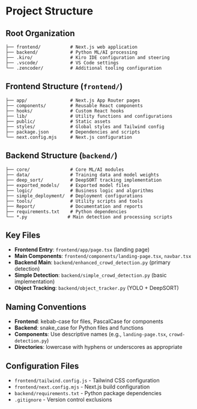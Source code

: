 # Project Structure

## Root Organization
```
├── frontend/           # Next.js web application
├── backend/            # Python ML/AI processing
├── .kiro/              # Kiro IDE configuration and steering
├── .vscode/            # VS Code settings
└── .zencoder/          # Additional tooling configuration
```

## Frontend Structure (`frontend/`)
```
├── app/                # Next.js App Router pages
├── components/         # Reusable React components
├── hooks/              # Custom React hooks
├── lib/                # Utility functions and configurations
├── public/             # Static assets
├── styles/             # Global styles and Tailwind config
├── package.json        # Dependencies and scripts
└── next.config.mjs     # Next.js configuration
```

## Backend Structure (`backend/`)
```
├── core/               # Core ML/AI modules
├── data/               # Training data and model weights
├── deep_sort/          # DeepSORT tracking implementation
├── exported_models/    # Exported model files
├── logic/              # Business logic and algorithms
├── simple_deployment/  # Deployment configurations
├── tools/              # Utility scripts and tools
├── Report/             # Documentation and reports
├── requirements.txt    # Python dependencies
└── *.py               # Main detection and processing scripts
```

## Key Files
- **Frontend Entry**: `frontend/app/page.tsx` (landing page)
- **Main Components**: `frontend/components/landing-page.tsx`, `navbar.tsx`
- **Backend Main**: `backend/enhanced_crowd_detection.py` (primary detection)
- **Simple Detection**: `backend/simple_crowd_detection.py` (basic implementation)
- **Object Tracking**: `backend/object_tracker.py` (YOLO + DeepSORT)

## Naming Conventions
- **Frontend**: kebab-case for files, PascalCase for components
- **Backend**: snake_case for Python files and functions
- **Components**: Use descriptive names (e.g., `landing-page.tsx`, `crowd-detection.py`)
- **Directories**: lowercase with hyphens or underscores as appropriate

## Configuration Files
- `frontend/tailwind.config.js` - Tailwind CSS configuration
- `frontend/next.config.mjs` - Next.js build configuration
- `backend/requirements.txt` - Python package dependencies
- `.gitignore` - Version control exclusions